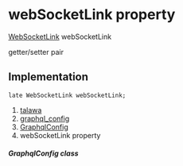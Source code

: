 
<div>

# webSocketLink property

</div>


[WebSocketLink](https://pub.dev/documentation/graphql/5.2.0-beta.9/graphql/WebSocketLink-class.html)
webSocketLink


getter/setter pair




## Implementation

``` language-dart
late WebSocketLink webSocketLink;
```







1.  [talawa](../../index.md)
2.  [graphql_config](../../services_graphql_config/)
3.  [GraphqlConfig](../../services_graphql_config/GraphqlConfig-class.md)
4.  webSocketLink property

##### GraphqlConfig class







